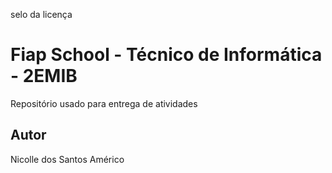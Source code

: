selo da licença

# Fiap School - Técnico de Informática - 2EMIB
Repositório usado para entrega de atividades
## Autor 
Nicolle dos Santos Américo
